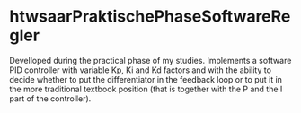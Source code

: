 # htwsaarPraktischePhaseSoftwareRegler

Develloped during the practical phase of my studies. Implements a software PID controller with variable Kp, Ki and Kd factors and 
with the ability to decide whether to put the differentiator in the feedback loop or to put it in the more traditional textbook position 
(that is together with the P and the I part of the controller).
